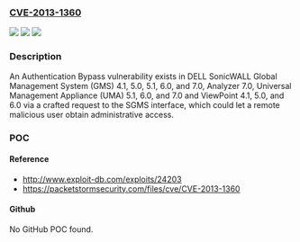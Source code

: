 ### [CVE-2013-1360](https://cve.mitre.org/cgi-bin/cvename.cgi?name=CVE-2013-1360)
![](https://img.shields.io/static/v1?label=Product&message=n%2Fa&color=blue)
![](https://img.shields.io/static/v1?label=Version&message=n%2Fa&color=blue)
![](https://img.shields.io/static/v1?label=Vulnerability&message=n%2Fa&color=brighgreen)

### Description

An Authentication Bypass vulnerability exists in DELL SonicWALL Global Management System (GMS) 4.1, 5.0, 5.1, 6.0, and 7.0, Analyzer 7.0, Universal Management Appliance (UMA) 5.1, 6.0, and 7.0 and ViewPoint 4.1, 5.0, and 6.0 via a crafted request to the SGMS interface, which could let a remote malicious user obtain administrative access.

### POC

#### Reference
- http://www.exploit-db.com/exploits/24203
- https://packetstormsecurity.com/files/cve/CVE-2013-1360

#### Github
No GitHub POC found.

